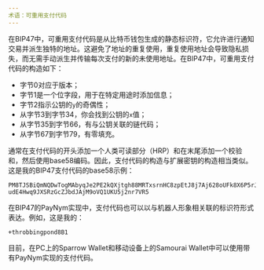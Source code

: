```yaml
---
术语：可重用支付代码
---
```


在BIP47中，可重用支付代码是从比特币钱包生成的静态标识符，它允许进行通知交易并派生独特的地址。这避免了地址的重复使用，重复使用地址会导致隐私损失，而无需手动派生并传输每次支付的新的未使用地址。在BIP47中，可重用支付代码的构造如下：
* 字节0对应于版本；
* 字节1是一个位字段，用于在特定用途时添加信息；
* 字节2指示公钥的`y`的奇偶性；
* 从字节3到字节34，你会找到公钥的`x`值；
* 从字节35到字节66，有与公钥关联的链代码；
* 从字节67到字节79，有零填充。

通常在支付代码的开头添加一个人类可读部分（HRP）和在末尾添加一个校验和，然后使用base58编码。因此，支付代码的构造与扩展密钥的构造相当类似。这是我的BIP47支付代码的base58示例：

```text
PM8TJSBiQmNQDwTogMAbyqJe2PE2kQXjtgh88MRTxsrnHC8zpEtJ8j7Aj628oUFk8X6P5rJ7P5qD
udE4Hwq9JXSRzGcZJbdJAjM9oVQ1UKU5j2nr7VR5
```

在BIP47的PayNym实现中，支付代码也可以以与机器人形象相关联的标识符形式表达。例如，这是我的：

```text
+throbbingpond8B1
```

目前，在PC上的Sparrow Wallet和移动设备上的Samourai Wallet中可以使用带有PayNym实现的支付代码。